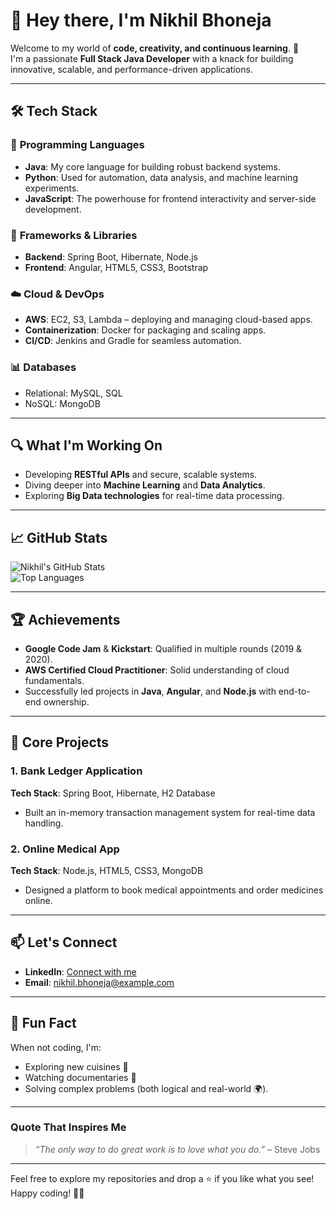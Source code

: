 # 👋 Hey there, I'm **Nikhil Bhoneja**  

Welcome to my world of **code, creativity, and continuous learning**. 🚀  
I'm a passionate **Full Stack Java Developer** with a knack for building innovative, scalable, and performance-driven applications.  

---

## 🛠️ **Tech Stack**

### 🌟 **Programming Languages**  
- **Java**: My core language for building robust backend systems.  
- **Python**: Used for automation, data analysis, and machine learning experiments.  
- **JavaScript**: The powerhouse for frontend interactivity and server-side development.  

### 🚀 **Frameworks & Libraries**  
- **Backend**: Spring Boot, Hibernate, Node.js  
- **Frontend**: Angular, HTML5, CSS3, Bootstrap  

### ☁️ **Cloud & DevOps**  
- **AWS**: EC2, S3, Lambda – deploying and managing cloud-based apps.  
- **Containerization**: Docker for packaging and scaling apps.  
- **CI/CD**: Jenkins and Gradle for seamless automation.  

### 📊 **Databases**  
- Relational: MySQL, SQL  
- NoSQL: MongoDB  

---

## 🔍 **What I'm Working On**

- Developing **RESTful APIs** and secure, scalable systems.  
- Diving deeper into **Machine Learning** and **Data Analytics**.  
- Exploring **Big Data technologies** for real-time data processing.  

---
## 📈 **GitHub Stats**

![Nikhil's GitHub Stats](https://github-readme-stats.vercel.app/api?username=NikhilBhoneja&show_icons=true&theme=tokyonight)  
![Top Languages](https://github-readme-stats.vercel.app/api/top-langs/?username=NikhilBhoneja&layout=compact&theme=tokyonight)  

---

## 🏆 **Achievements**

- **Google Code Jam** & **Kickstart**: Qualified in multiple rounds (2019 & 2020).  
- **AWS Certified Cloud Practitioner**: Solid understanding of cloud fundamentals.  
- Successfully led projects in **Java**, **Angular**, and **Node.js** with end-to-end ownership.  

---

## 🌟 **Core Projects**

### **1. Bank Ledger Application**  
**Tech Stack**: Spring Boot, Hibernate, H2 Database  
- Built an in-memory transaction management system for real-time data handling.  

### **2. Online Medical App**  
**Tech Stack**: Node.js, HTML5, CSS3, MongoDB  
- Designed a platform to book medical appointments and order medicines online.  

---

## 📫 **Let's Connect**

- **LinkedIn**: [Connect with me](https://www.linkedin.com/in/nikhilbhoneja)  
- **Email**: [nikhil.bhoneja@example.com](mailto:nikhil.bhoneja@example.com)  

---

## 🎯 **Fun Fact**  
When not coding, I'm:  
- Exploring new cuisines 🍕  
- Watching documentaries 🎥  
- Solving complex problems (both logical and real-world 🌍).  

---

### Quote That Inspires Me  
> *“The only way to do great work is to love what you do.”* – Steve Jobs  

---

Feel free to explore my repositories and drop a ⭐ if you like what you see!  
Happy coding! 👨‍💻  
